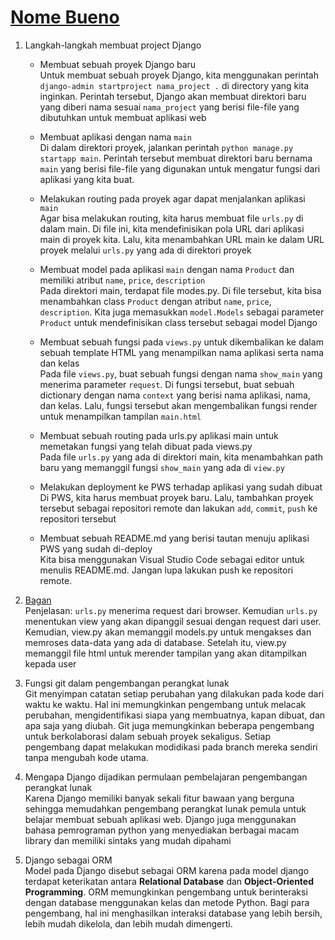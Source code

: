 # [Nome Bueno](http://akmal-nabil-nomebueno.pbp.cs.ui.ac.id)

1. Langkah-langkah membuat project Django  
    - Membuat sebuah proyek Django baru  
        Untuk membuat sebuah proyek Django, kita menggunakan perintah `django-admin startproject nama_project .` di directory yang kita inginkan. Perintah tersebut, Django akan membuat direktori baru yang diberi nama sesuai `nama_project` yang berisi file-file yang dibutuhkan untuk membuat aplikasi web

    - Membuat aplikasi dengan nama `main`  
        Di dalam direktori proyek, jalankan perintah `python manage.py startapp main`. Perintah tersebut membuat direktori baru bernama `main` yang berisi file-file yang digunakan untuk mengatur fungsi dari aplikasi yang kita buat.

    - Melakukan routing pada proyek agar dapat menjalankan aplikasi `main`  
        Agar bisa melakukan routing, kita harus membuat file `urls.py` di dalam main. Di file ini, kita mendefinisikan pola URL dari aplikasi main di proyek kita. Lalu, kita menambahkan URL main ke dalam URL proyek melalui `urls.py` yang ada di direktori proyek

    - Membuat model pada aplikasi `main` dengan nama `Product` dan memiliki atribut `name`, `price`, `description`  
        Pada direktori main, terdapat file modes.py. Di file tersebut, kita bisa menambahkan class `Product` dengan atribut `name`, `price`, `description`. Kita juga memasukkan `model.Models` sebagai parameter `Product` untuk mendefinisikan class tersebut sebagai model Django

    - Membuat sebuah fungsi pada `views.py` untuk dikembalikan ke dalam sebuah template HTML yang menampilkan nama aplikasi serta nama dan kelas  
        Pada file `views.py`, buat sebuah fungsi dengan nama `show_main` yang menerima parameter `request`. Di fungsi tersebut, buat sebuah dictionary dengan nama `context` yang berisi nama aplikasi, nama, dan kelas. Lalu, fungsi tersebut akan mengembalikan fungsi render untuk menampilkan tampilan `main.html`
    
    - Membuat sebuah routing pada urls.py aplikasi main untuk memetakan fungsi yang telah dibuat pada views.py  
        Pada file `urls.py` yang ada di direktori main, kita menambahkan path baru yang memanggil fungsi `show_main` yang ada di `view.py`
    
    - Melakukan deployment ke PWS terhadap aplikasi yang sudah dibuat  
        Di PWS, kita harus membuat proyek baru. Lalu, tambahkan proyek tersebut sebagai repositori remote dan lakukan `add`, `commit`, `push` ke repositori tersebut
    
    - Membuat sebuah README.md yang berisi tautan menuju aplikasi PWS yang sudah di-deploy  
        Kita bisa menggunakan Visual Studio Code sebagai editor untuk menulis README.md. Jangan lupa lakukan push ke repositori remote.

2. [Bagan](https://drive.google.com/file/d/1xhhLIQDPAv5gxB69ZJy4rHCyw5dDe4mD/view?usp=drive_link)  
    Penjelasan: `urls.py` menerima request dari browser. Kemudian `urls.py` menentukan view yang akan dipanggil sesuai dengan request dari user. Kemudian, view.py akan memanggil models.py untuk mengakses dan memroses data-data yang ada di database. Setelah itu, view.py memanggil file html untuk merender tampilan yang akan ditampilkan kepada user

3. Fungsi git dalam pengembangan perangkat lunak  
    Git menyimpan catatan setiap perubahan yang dilakukan pada kode dari waktu ke waktu. Hal ini memungkinkan pengembang untuk melacak perubahan, mengidentifikasi siapa yang membuatnya, kapan dibuat, dan apa saja yang diubah. Git juga memungkinkan beberapa pengembang untuk berkolaborasi dalam sebuah proyek sekaligus. Setiap pengembang dapat melakukan modidikasi pada branch mereka sendiri tanpa mengubah kode utama.

4. Mengapa Django dijadikan permulaan pembelajaran pengembangan perangkat lunak  
    Karena Django memiliki banyak sekali fitur bawaan yang berguna sehingga memudahkan pengembang perangkat lunak pemula untuk belajar membuat sebuah aplikasi web. Django juga menggunakan bahasa pemrograman python yang menyediakan berbagai macam library dan memiliki sintaks yang mudah dipahami

5. Django sebagai ORM  
    Model pada Django disebut sebagai ORM karena pada model django terdapat keterikatan antara **Relational Database** dan **Object-Oriented Programming**. ORM memungkinkan pengembang untuk berinteraksi dengan database menggunakan kelas dan metode Python. Bagi para pengembang, hal ini menghasilkan interaksi database yang lebih bersih, lebih mudah dikelola, dan lebih mudah dimengerti. 